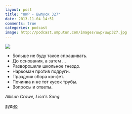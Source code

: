 ```yaml
---
layout: post
title: "UWP - Выпуск 327"
date: 2013-11-04 14:51
comments: true
categories: podcast
image: http://podcast.umputun.com/images/uwp/uwp327.jpg
---
```

![](https://podcast.umputun.com/images/uwp/uwp327.jpg)

- Больше не буду такое спрашивать.
- До основания, а затем ...
- Разворошили школьное гнездо.
- Наркоман против подруги.
- Праздник сбора конфет.
- Починка и не тот кусок трубы.
- Вопросы и ответы.

_Allison Crowe, Lisa's Song_

[аудио](https://podcast.umputun.com/media/ump_podcast327.mp3)

<audio src="https://podcast.umputun.com/media/ump_podcast327.mp3" preload="none"></audio>
